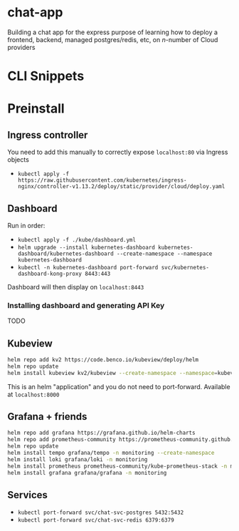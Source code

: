 # chat-app

Building a chat app for the express purpose of learning how to deploy a frontend, backend, managed postgres/redis, etc, on _n_-number of Cloud providers

# CLI Snippets

# Preinstall

## Ingress controller

You need to add this manually to correctly expose `localhost:80` via Ingress objects
- `kubectl apply -f https://raw.githubusercontent.com/kubernetes/ingress-nginx/controller-v1.13.2/deploy/static/provider/cloud/deploy.yaml`

## Dashboard

Run in order:
- `kubectl apply -f ./kube/dashboard.yml`
- `helm upgrade --install kubernetes-dashboard kubernetes-dashboard/kubernetes-dashboard --create-namespace --namespace kubernetes-dashboard`
- `kubectl -n kubernetes-dashboard port-forward svc/kubernetes-dashboard-kong-proxy 8443:443`

Dashboard will then display on `localhost:8443`

### Installing dashboard and generating API Key

TODO

## Kubeview

```bash
helm repo add kv2 https://code.benco.io/kubeview/deploy/helm
helm repo update
helm install kubeview kv2/kubeview --create-namespace --namespace=kubeview
```

This is an helm "application" and you do not need to port-forward. Available at `localhost:8000`

## Grafana + friends

```bash
helm repo add grafana https://grafana.github.io/helm-charts
helm repo add prometheus-community https://prometheus-community.github.io/helm-charts
helm repo update
helm install tempo grafana/tempo -n monitoring --create-namespace
helm install loki grafana/loki -n monitoring
helm install prometheus prometheus-community/kube-prometheus-stack -n monitoring
helm install grafana grafana/grafana -n monitoring
```

## Services

- `kubectl port-forward svc/chat-svc-postgres 5432:5432`
- `kubectl port-forward svc/chat-svc-redis 6379:6379`

